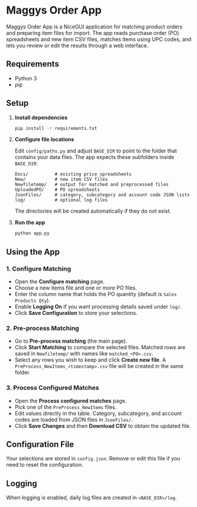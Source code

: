 # Maggys Order App

Maggys Order App is a NiceGUI application for matching product orders and preparing item files for import. The app reads purchase order (PO) spreadsheets and new item CSV files, matches items using UPC codes, and lets you review or edit the results through a web interface.

## Requirements

- Python 3
- pip

## Setup

1. **Install dependencies**

   ```bash
   pip install -r requirements.txt
   ```

2. **Configure file locations**

   Edit `config/paths.py` and adjust `BASE_DIR` to point to the folder that contains your data files. The app expects these subfolders inside `BASE_DIR`:

   ```
   Docs/          # existing price spreadsheets
   New/           # new item CSV files
   Newfiletemp/   # output for matched and preprocessed files
   UploadedPO/    # PO spreadsheets
   JsonFiles/     # category, subcategory and account code JSON lists
   log/           # optional log files
   ```

   The directories will be created automatically if they do not exist.

3. **Run the app**

   ```bash
   python app.py
   ```

## Using the App

### 1. Configure Matching

- Open the **Configure matching** page.
- Choose a new items file and one or more PO files.
- Enter the column name that holds the PO quantity (default is `Sales Products Qty`).
- Enable **Logging On** if you want processing details saved under `log/`.
- Click **Save Configuration** to store your selections.

### 2. Pre-process Matching

- Go to **Pre-process matching** (the main page).
- Click **Start Matching** to compare the selected files. Matched rows are saved in `Newfiletemp/` with names like `matched_<PO>.csv`.
- Select any rows you wish to keep and click **Create new file**. A `PreProcess_NewItems_<timestamp>.csv` file will be created in the same folder.

### 3. Process Configured Matches

- Open the **Process configured matches** page.
- Pick one of the `PreProcess_NewItems` files.
- Edit values directly in the table. Category, subcategory, and account codes are loaded from JSON files in `JsonFiles/`.
- Click **Save Changes** and then **Download CSV** to obtain the updated file.

## Configuration File

Your selections are stored in `config.json`. Remove or edit this file if you need to reset the configuration.

## Logging

When logging is enabled, daily log files are created in `<BASE_DIR>/log`.

